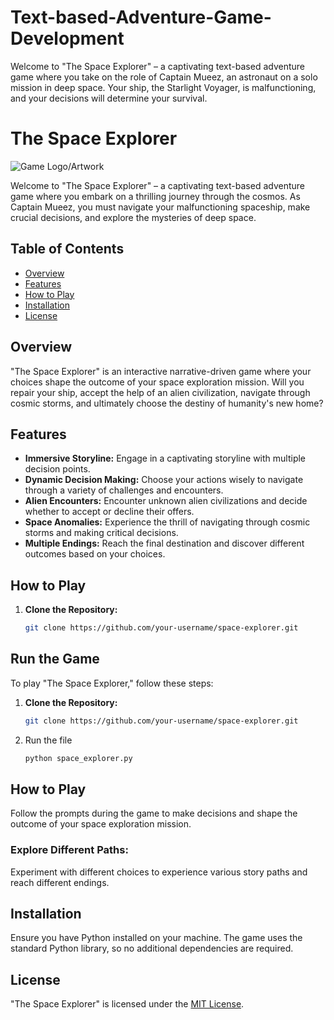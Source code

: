 # Text-based-Adventure-Game-Development
Welcome to "The Space Explorer" – a captivating text-based adventure game where you take on the role of Captain Mueez, an astronaut on a solo mission in deep space. Your ship, the Starlight Voyager, is malfunctioning, and your decisions will determine your survival.

# The Space Explorer

![Game Logo/Artwork](link_to_your_image.png)

Welcome to "The Space Explorer" – a captivating text-based adventure game where you embark on a thrilling journey through the cosmos. As Captain Mueez, you must navigate your malfunctioning spaceship, make crucial decisions, and explore the mysteries of deep space.

## Table of Contents
- [Overview](#overview)
- [Features](#features)
- [How to Play](#how-to-play)
- [Installation](#installation)
- [License](#license)

## Overview

"The Space Explorer" is an interactive narrative-driven game where your choices shape the outcome of your space exploration mission. Will you repair your ship, accept the help of an alien civilization, navigate through cosmic storms, and ultimately choose the destiny of humanity's new home?

## Features

- **Immersive Storyline:** Engage in a captivating storyline with multiple decision points.
- **Dynamic Decision Making:** Choose your actions wisely to navigate through a variety of challenges and encounters.
- **Alien Encounters:** Encounter unknown alien civilizations and decide whether to accept or decline their offers.
- **Space Anomalies:** Experience the thrill of navigating through cosmic storms and making critical decisions.
- **Multiple Endings:** Reach the final destination and discover different outcomes based on your choices.

## How to Play

1. **Clone the Repository:**
   ```bash
   git clone https://github.com/your-username/space-explorer.git

## Run the Game

To play "The Space Explorer," follow these steps:

1. **Clone the Repository:**
   ```bash
   git clone https://github.com/your-username/space-explorer.git
2. Run the file
   ```bash
   python space_explorer.py

## How to Play

Follow the prompts during the game to make decisions and shape the outcome of your space exploration mission.

### Explore Different Paths:

Experiment with different choices to experience various story paths and reach different endings.

## Installation

Ensure you have Python installed on your machine. The game uses the standard Python library, so no additional dependencies are required.

## License

"The Space Explorer" is licensed under the [MIT License](LICENSE).




